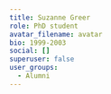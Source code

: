 ```yaml
---
title: Suzanne Greer
role: PhD student
avatar_filename: avatar
bio: 1999-2003
social: []
superuser: false
user_groups:
  - Alumni
---
```

